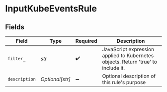 # InputKubeEventsRule


## Fields

| Field                                                                             | Type                                                                              | Required                                                                          | Description                                                                       |
| --------------------------------------------------------------------------------- | --------------------------------------------------------------------------------- | --------------------------------------------------------------------------------- | --------------------------------------------------------------------------------- |
| `filter_`                                                                         | *str*                                                                             | :heavy_check_mark:                                                                | JavaScript expression applied to Kubernetes objects. Return 'true' to include it. |
| `description`                                                                     | *Optional[str]*                                                                   | :heavy_minus_sign:                                                                | Optional description of this rule's purpose                                       |
